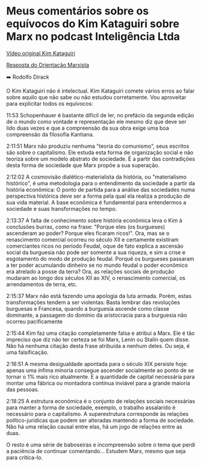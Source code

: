 # Meus comentários sobre os equívocos do Kim Kataguiri sobre Marx no podcast Inteligência Ltda

[Vídeo original Kim Kataguiri](https://www.youtube.com/watch?v=eT4NsrDwqIU&lc=z22otfmrzryvjnvm3acdp435ruhyfl5txvmxyoghxp5w03c010c.1618855089356051)

[Resposta do Orientação Marxista](https://www.youtube.com/watch?v=QRt6cpwdYF0)

:arrow_right: Rodolfo Dirack

O Kim Kataguiri não é intelectual.
Kim Kataguiri comete vários erros ao falar sobre aquilo que não sabe ou não estudou corretamente.
Vou aproveitar para explicitar todos os equívocos:

11:53 Schopenhauer é bastante difícil de ler, no prefácio da segunda edição de o mundo como vontade e representação
ele mesmo diz que deve ser lido duas vezes e que a compreensão da sua obra exige uma boa compreensão da filosofia Kantiana.

2:11:51 Marx não produziu nenhuma "teoria do comunismo", seus escritos são sobre o capitalismo.
Ele estuda esta forma de organização social e não teoriza sobre um modelo abstrato de sociedade.
É a partir das contradições desta forma de sociedade que Marx propõe a sua superação.

2:12:02 A cosmovisão dialético-materialista da história, ou "materialismo histórico",
é uma metodologia para o entendimento da sociedade a partir da história econômica: O ponto de partida para a análise das sociedades
numa perspectiva histórica deve ser a forma pela qual ela realiza a produção de sua vida material.
A base econômica é fundamental para entendermos a sociedade e suas transformações no tempo.

2:13:37 A falta de conhecimento sobre história econômica leva o Kim à conclusões burras, como na frase: "Porque eles (os burgueses)
ascenderam ao poder? Porque eles ficaram ricos!". Ora, mas se o renascimento comercial ocorreu no século XII e certamente existiram comerciantes
ricos no período Feudal, oque de fato explica a ascensão social da burguesia não pode ser somente a sua riqueza, e sim a crise e esgotamento do modo
de produção feudal. Porquê os burgueses passaram a ter poder acumulando dinheiro se no mundo feudal o poder econômico era atrelado a posse da terra?
Ora, as relações sociais de produção mudaram ao longo dos séculos XII ao XIV, o renascimento comercial, os arrendamentos de terra, etc.

2:15:37 Marx não está fazendo uma apologia da luta armada.
Porém, estas transformações tendem a ser violentas: Basta lembrar das revoluções burguesas e Francesa,
quando a burguesia ascende como classe dominante, a passagem do domínio da aristocracia para a burguesia não ocorreu pacificamente

2:15:44 Kim faz uma citação completamente falsa e atribui a Marx.
Ele é tão impreciso que diz não ter certeza se foi Marx, Lenin ou Stalin quem disse.
Não há nenhuma citação desta frase atribuída a nenhum deles. Ou seja, é uma falsificação.

2:16:51 A mesma desigualdade apontada para o século XIX persiste hoje: apenas uma ínfima minoria consegue ascender
socialmente ao ponto de se tornar o 1% mais rico atualmente. E a quantidade de capital necessária para montar uma fábrica
ou montadora continua inviável para a grande maioria das pessoas.

2:18:25 A estrutura econômica é o conjunto de relações sociais necessárias para manter a forma de sociedade,
exemplo, o trabalho assalarido é necessário para o capitalismo.
A superestrutura corresponde às relações político-juridicas que podem ser alteradas mantendo a forma de sociedade.
Não há uma relação causal entre elas, há um jogo de relações entre as duas.

O resto é uma série de baboseiras e incompreensão sobre o tema que perdi a paciência de continuar comentando...
Estudem Marx, mesmo que seja para crítica-lo.
